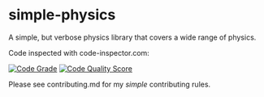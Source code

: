 # simple-physics
A simple, but verbose physics library that covers a wide range of physics.

Code inspected with code-inspector.com:

[![Code Grade](<https://www.code-inspector.com/project/29293/score/svg>)](<https://frontend.code-inspector.com/project/29293/dashboard>)
[![Code Quality Score](<https://www.code-inspector.com/project/29293/status/svg>)](<https://frontend.code-inspector.com/project/29293/dashboard>)

Please see contributing.md for my *simple* contributing rules.

